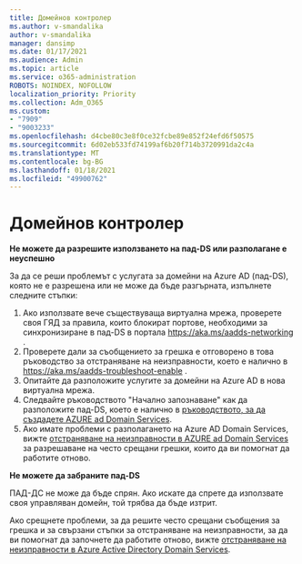 ```yaml
---
title: Домейнов контролер
ms.author: v-smandalika
author: v-smandalika
manager: dansimp
ms.date: 01/17/2021
ms.audience: Admin
ms.topic: article
ms.service: o365-administration
ROBOTS: NOINDEX, NOFOLLOW
localization_priority: Priority
ms.collection: Adm_O365
ms.custom:
- "7909"
- "9003233"
ms.openlocfilehash: d4cbe80c3e8f0ce32fcbe89e852f24efd6f50575
ms.sourcegitcommit: 6d02eb533fd74199af6b20f714b3720991da2c4a
ms.translationtype: MT
ms.contentlocale: bg-BG
ms.lasthandoff: 01/18/2021
ms.locfileid: "49900762"
---
```

# <a name="domain-controller"></a>Домейнов контролер

**Не можете да разрешите използването на пад-DS или разполагане е неуспешно**

За да се реши проблемът с услугата за домейни на Azure AD (пад-DS), която не е разрешена или не може да бъде разгърната, изпълнете следните стъпки:

1. Ако използвате вече съществуваща виртуална мрежа, проверете своя ГЯД за правила, които блокират портове, необходими за синхронизиране в пад-DS в портала https://aka.ms/aadds-networking .
2. Проверете дали за съобщението за грешка е отговорено в това ръководство за отстраняване на неизправности, което е налично в  https://aka.ms/aadds-troubleshoot-enable .
3. Опитайте да разположите услугите за домейни на Azure AD в нова виртуална мрежа.
4. Следвайте ръководството "Начално запознаване" как да разположите пад-DS, което е налично в [ръководството, за да създадете AZURE ad Domain Services](https://docs.microsoft.com/azure/active-directory-domain-services/tutorial-create-instance).
5. Ако имате проблеми с разполагането на Azure AD Domain Services, вижте [отстраняване на неизправности в AZURE ad Domain Services](https://docs.microsoft.com/azure/active-directory-domain-services/troubleshoot) за разрешаване на често срещани грешки, които да ви помогнат да работите отново. 

**Не можете да забраните пад-DS**

ПАД-ДС не може да бъде спрян. Ако искате да спрете да използвате своя управляван домейн, той трябва да бъде изтрит.

Ако срещнете проблеми, за да решите често срещани съобщения за грешка и за свързани стъпки за отстраняване на неизправности, за да ви помогнат да започнете да работите отново, вижте [отстраняване на неизправности в Azure Active Directory Domain Services](https://docs.microsoft.com/azure/active-directory-domain-services/troubleshoot).
